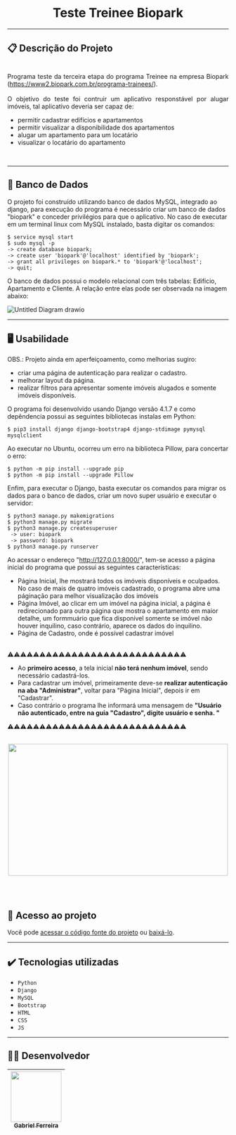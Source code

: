 <h1 align="center">Teste Treinee Biopark </h1>

<hr>

## 📋 Descrição do Projeto

<p align="justify">
  <br>
  Programa teste da terceira etapa do programa Treinee na empresa Biopark (<a href='https://www2.biopark.com.br/programa-trainees/'>https://www2.biopark.com.br/programa-trainees/</a>). <br>
  <br>
   O objetivo do teste foi contruir um aplicativo responstável por alugar imóveis, tal aplicativo deveria ser capaz de: <br>
   <ul>
    <li>permitir cadastrar edifícios e apartamentos</li>
    <li>permitir visualizar a disponibilidade dos apartamentos</li>
    <li>alugar um apartamento para um locatário</li>
    <li>visualizar o locatário do apartamento</li>
   </ul>
   <br>
</p>

<hr>

## 💽 Banco de Dados

<!--sec data-title="Prompt: OS X and Linux" data-id="OSX_Linux_prompt" data-collapse=true ces-->

O projeto foi construído utilizando banco de dados MySQL, integrado ao django, para execução do programa é necessário criar um banco de dados "biopark" e conceder privilégios para que o aplicativo.
No caso de executar em um terminal linux com MySQL instalado, basta digitar os comandos:

    $ service mysql start 
    $ sudo mysql -p
    -> create database biopark;
    -> create user 'biopark'@'localhost' identified by 'biopark';
    -> grant all privileges on biopark.* to 'biopark'@'localhost';
    -> quit;
    
<!--endsec-->  

O banco de dados possui o modelo relacional com três tabelas: Edifício, Apartamento e Cliente. A relação entre elas pode ser observada na imagem abaixo: <br>

![Untitled Diagram drawio](https://user-images.githubusercontent.com/37443722/223207621-62bab491-60af-45f4-b98a-6db004a76ab3.png)

<hr>

## 🖥️ Usabilidade
  
OBS.: Projeto ainda em aperfeiçoamento, como melhorias sugiro: <br>
 <ul>
  <li>criar uma página de autenticação para realizar o cadastro.</li>
  <li>melhorar layout da página.</li>
  <li>realizar filtros para apresentar somente imóveis alugados e somente imóveis disponíveis.</li>
 </ul>
 

<!--sec data-title="Prompt: OS X and Linux" data-id="OSX_Linux_prompt" data-collapse=true ces-->

O programa foi desenvolvido usando Django versão 4.1.7 e como depêndencia possui as seguintes bibliotecas instalas em Python:

    $ pip3 install django django-bootstrap4 django-stdimage pymysql mysqlclient

Ao executar no Ubuntu, ocorreu um erro na biblioteca Pillow, para concertar o erro:

    $ python -m pip install --upgrade pip
    $ python -m pip install --upgrade Pillow

Enfim, para executar o Django, basta executar os comandos para migrar os dados para o banco de dados, criar um novo super usuário e executar o servidor: <br>  

    $ python3 manage.py makemigrations
    $ python3 manage.py migrate
    $ python3 manage.py createsuperuser
     -> user: biopark
     -> password: biopark
    $ python3 manage.py runserver

Ao acessar o endereço "http://127.0.0.1:8000/", tem-se acesso a página inicial do programa que possui as seguintes características: <br>

<ul>
  <li>Página Inicial, lhe mostrará todos os imóveis disponíveis e oculpados. No caso de mais de quatro imóveis cadastrado, o programa abre uma páginação para melhor visualização dos imóveis</li>
  <li>Página Imóvel, ao clicar em um imóvel na página inicial, a página é redirecionado para outra página que mostra o apartamento em maior detalhe, um formmuário que fica disponível somente se imóvel não houver inquilino, caso contrário, aparece os dados do inquilino.</li>
  <li>Página de Cadastro, onde é possível cadastrar imóvel</li>
</ul>
<br>
⚠️⚠️⚠️⚠️⚠️⚠️⚠️⚠️⚠️⚠️⚠️⚠️⚠️⚠️⚠️⚠️⚠️⚠️⚠️⚠️⚠️⚠️⚠️⚠️⚠️⚠️⚠️⚠️
<ul>
  <li>Ao <strong>primeiro acesso</strong>, a tela inicial <strong>não terá nenhum imóvel</strong>, sendo necessário cadastrá-los.</li>
  <li>Para cadastrar um imóvel, primeiramente deve-se <strong>realizar autenticação na aba "Administrar"</strong>, voltar para "Página Inicial", depois ir em "Cadastrar".</li>
  <li>Caso contrário o programa lhe informará uma mensagem de <strong>"Usuário não autenticado, entre na guia "Cadastro", digite usuário e senha. "</strong></li>
</ul>
⚠️⚠️⚠️⚠️⚠️⚠️⚠️⚠️⚠️⚠️⚠️⚠️⚠️⚠️⚠️⚠️⚠️⚠️⚠️⚠️⚠️⚠️⚠️⚠️⚠️⚠️⚠️⚠️
<br>
<br>
<p align="center">
  <img src="https://user-images.githubusercontent.com/37443722/223296327-a88d6678-c750-4110-9dfb-159ecc70acec.png" width="500" height="300"/>
</p>
<br>
<br>
<!--endsec-->



## 📁 Acesso ao projeto

Você pode [acessar o código fonte do projeto](https://github.com/GabesSeven/biopark-test/) ou [baixá-lo](https://github.com/GabesSeven/biopark-test/archive/refs/heads/main.zip).

<hr>

## ✔️ Tecnologias utilizadas

- ``Python``
- ``Django``
- ``MySQL``
- ``Bootstrap``
- ``HTML``
- ``CSS``
- ``JS``

<hr>

## 🧑‍💻 Desenvolvedor

| [<img src="https://avatars.githubusercontent.com/u/37443722?v=4" width=115><br><sub>Gabriel Ferreira</sub>](https://github.com/GabesSeven)
| :---: 
